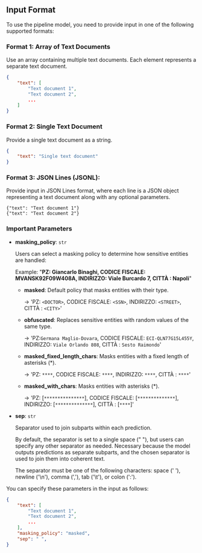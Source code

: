 ## Input Format

To use the pipeline model, you need to provide input in one of the following supported formats:

### Format 1: Array of Text Documents

Use an array containing multiple text documents. Each element represents a separate text document.

```json
{
    "text": [
        "Text document 1",
        "Text document 2",
        ...
    ]
}
```

### Format 2: Single Text Document

Provide a single text document as a string.

```json
{
    "text": "Single text document"
}
```

### Format 3: JSON Lines (JSONL):

Provide input in JSON Lines format, where each line is a JSON object representing a text document along with any optional parameters.

```
{"text": "Text document 1"}
{"text": "Text document 2"}
```


### Important Parameters

- **masking_policy**: `str`

    Users can select a masking policy to determine how sensitive entities are handled:

    Example: "**PZ: Giancarlo Binaghi, CODICE FISCALE: MVANSK92F09W408A, INDIRIZZO: Viale Burcardo 7, CITTÀ : Napoli**"

    - **masked**: Default policy that masks entities with their type.

      -> 'PZ: `<DOCTOR>`, CODICE FISCALE: `<SSN>`, INDIRIZZO: `<STREET>`, CITTÀ : `<CITY>`'

    - **obfuscated**: Replaces sensitive entities with random values of the same type.

      -> 'PZ:`Germana Maglio-Dovara`, CODICE FISCALE: `ECI-QLN77G15L455Y`, INDIRIZZO: `Viale Orlando 808`, CITTÀ : `Sesto Raimondo`'

    - **masked_fixed_length_chars**: Masks entities with a fixed length of asterisks (\*).

      -> 'PZ: `****`, CODICE FISCALE: `****`, INDIRIZZO: `****`, CITTÀ : `****`'

    - **masked_with_chars**: Masks entities with asterisks (\*).

      -> 'PZ: [`***************`], CODICE FISCALE: [`**************`], INDIRIZZO: [`**************`], CITTÀ : [`****`]'

- **sep**: `str`

    Separator used to join subparts within each prediction.

    By default, the separator is set to a single space (" "), but users can specify any other separator as needed. Necessary because the model outputs predictions as separate subparts, and the chosen separator is used to join them into coherent text.

    The separator must be one of the following characters: space (' '), newline ('\n'), comma (','), tab ('\t'), or colon (':').
    
You can specify these parameters in the input as follows:

```json
{
    "text": [
        "Text document 1",
        "Text document 2",
        ...
    ],
    "masking_policy": "masked",
    "sep": " ",
}
```